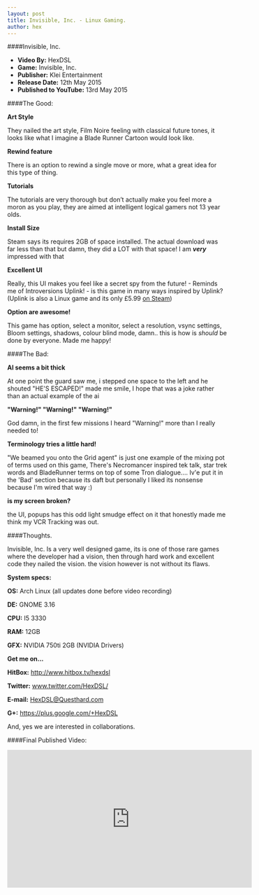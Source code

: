 ```yaml
---
layout: post
title: Invisible, Inc. - Linux Gaming.
author: hex
---
```


####Invisible, Inc.

* **Video By:** HexDSL
* **Game:** Invisible, Inc.
* **Publisher:** Klei Entertainment
* **Release Date:** 12th May 2015
* **Published to YouTube:** 13rd May 2015

####The Good:

**Art Style**

They nailed the art style, Film Noire feeling with classical future tones, it looks like what I imagine a Blade Runner Cartoon would look like.

**Rewind feature**

There is an option to rewind a single move or more, what a great idea for this type of thing. 

**Tutorials**

The tutorials are very thorough but don’t actually make you feel more a moron as you play, they are aimed at intelligent logical gamers not 13 year olds.

**Install Size**

Steam says its requires 2GB of space installed. The actual download was far less than that but damn, they did a LOT with that space! I am ***very*** 
impressed with that 

**Excellent UI**

Really, this UI makes you feel like a secret spy from the future! - Reminds me of Introversions Uplink! - is this game in many ways inspired by Uplink? (Uplink is also a Linux game and its only £5.99 [on 
Steam](http://store.steampowered.com/app/1510/))

**Option are awesome!**

This game has option, select a monitor, select a resolution, vsync settings, Bloom settings, shadows, colour blind mode, damn.. this is how is 
*should* be done by everyone. Made me happy!

####The Bad:

**AI seems a bit thick**

At one point the guard saw me, i stepped one space to the left and he shouted "HE'S ESCAPED!" made me smile, I hope that was a joke rather than an actual example of the ai

**"Warning!" "Warning!" "Warning!"**

God damn, in the first few missions I heard "Warning!" more than I really needed to!

**Terminology tries a little hard!**

"We beamed you onto the Grid agent" is just one example of the mixing pot of terms used on this game, There's Necromancer inspired tek talk, star trek words and BladeRunner terms on top of some Tron dialogue.... Iv'e put it in the 
'Bad' section because its daft but personally I liked its nonsense because I'm wired that way :) 

**is my screen broken?**

the UI, popups has this odd light smudge effect on it that honestly made me think my VCR Tracking was out. 

####Thoughts. 

Invisible, Inc. Is a very well designed game, its is one of those rare games where the developer had a vision, then through hard work and excellent code they nailed the vision. the vision however is not without its flaws. 

**System specs:**

**OS:** Arch Linux (all updates done before video recording)

**DE:** GNOME 3.16

**CPU:** I5 3330

**RAM:** 12GB

**GFX:**  NVIDIA 750ti 2GB (NVIDIA Drivers)

**Get me on...**

**HitBox:** http://www.hitbox.tv/hexdsl

**Twitter:** www.twitter.com/HexDSL/

**E-mail:** HexDSL@Questhard.com

**G+:** https://plus.google.com/+HexDSL

And, yes we are interested in collaborations. 

####Final Published Video:
<iframe width="560" height="315" src="https://www.youtube.com/embed/kksyImRxy2w" frameborder="0" allowfullscreen></iframe>

